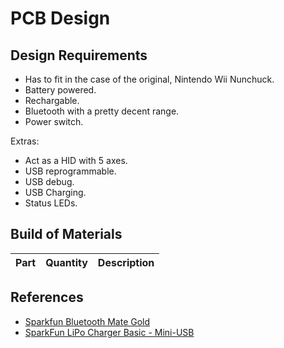 # PCB Design

## Design Requirements

- Has to fit in the case of the original, Nintendo Wii Nunchuck.
- Battery powered.
- Rechargable.
- Bluetooth with a pretty decent range.
- Power switch.

Extras:
- Act as a HID with 5 axes.
- USB reprogrammable.
- USB debug.
- USB Charging.
- Status LEDs.

## Build of Materials

Part | Quantity | Description
:---|:---:|:---:

## References

- [Sparkfun Bluetooth Mate Gold](https://www.sparkfun.com/products/12580)
- [SparkFun LiPo Charger Basic - Mini-USB](https://www.sparkfun.com/products/10401)
